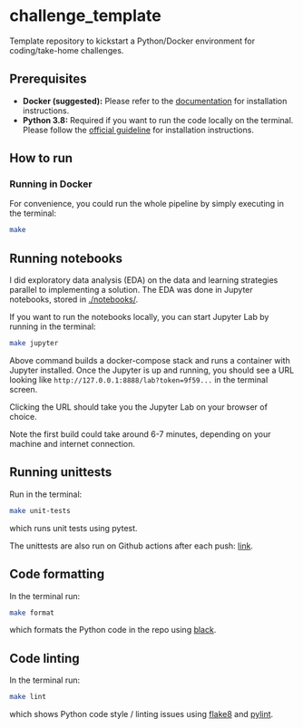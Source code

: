 # challenge_template

Template repository to kickstart a Python/Docker environment for coding/take-home challenges.

## Prerequisites

- **Docker (suggested):** Please refer to the [documentation](https://docs.docker.com/get-docker/) for installation instructions.
- **Python 3.8:** Required if you want to run the code locally on the terminal. Please follow the [official guideline](https://www.python.org/about/gettingstarted/) for installation instructions.

## How to run

### Running in Docker

For convenience, you could run the whole pipeline by simply executing in the terminal:

```bash
make
```

## Running notebooks

I did exploratory data analysis (EDA) on the data and learning strategies parallel to implementing a solution. The EDA was done in Jupyter notebooks, stored in [./notebooks/](./notebooks/).

If you want to run the notebooks locally, you can start Jupyter Lab by running in the terminal:

```bash
make jupyter
```

Above command builds a docker-compose stack and runs a container with Jupyter installed. Once the Jupyter is up and running, you should see a URL looking like `http://127.0.0.1:8888/lab?token=9f59...` in the terminal screen.

Clicking the URL should take you the Jupyter Lab on your browser of choice.

Note the first build could take around 6-7 minutes, depending on your machine and internet connection.

## Running unittests

Run in the terminal:

```bash
make unit-tests 
```

which runs unit tests using pytest.

The unittests are also run on Github actions after each push: [link](https://github.com/sertansenturk/challenge_template/actions).

## Code formatting

In the terminal run:

```bash
make format
```

which formats the Python code in the repo using [black](https://black.readthedocs.io/en/stable/).

## Code linting

In the terminal run:

```bash
make lint
```

which shows Python code style / linting issues using [flake8](https://flake8.pycqa.org/en/latest/) and [pylint](https://pylint.pycqa.org/en/latest/).
